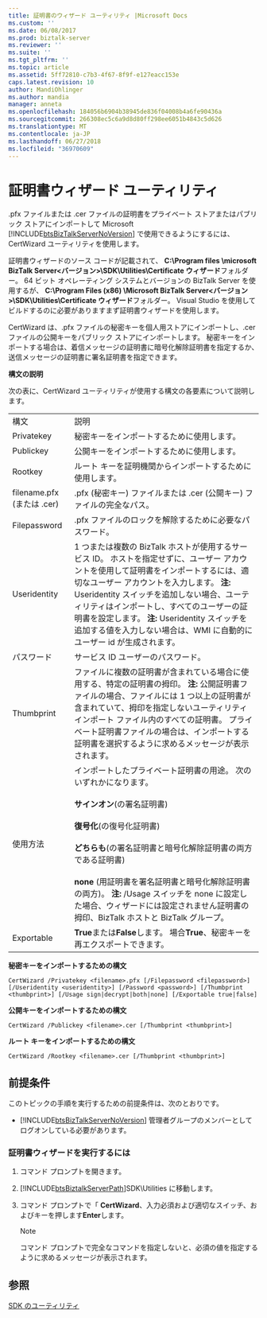 ```yaml
---
title: 証明書のウィザード ユーティリティ |Microsoft Docs
ms.custom: ''
ms.date: 06/08/2017
ms.prod: biztalk-server
ms.reviewer: ''
ms.suite: ''
ms.tgt_pltfrm: ''
ms.topic: article
ms.assetid: 5ff72810-c7b3-4f67-8f9f-e127eacc153e
caps.latest.revision: 10
author: MandiOhlinger
ms.author: mandia
manager: anneta
ms.openlocfilehash: 184056b6904b38945de836f04008b4a6fe90436a
ms.sourcegitcommit: 266308ec5c6a9d8d80ff298ee6051b4843c5d626
ms.translationtype: MT
ms.contentlocale: ja-JP
ms.lasthandoff: 06/27/2018
ms.locfileid: "36970609"
---
```

# <a name="certificate-wizard-utility"></a>証明書ウィザード ユーティリティ
.pfx ファイルまたは .cer ファイルの証明書をプライベート ストアまたはパブリック ストアにインポートして Microsoft [!INCLUDE[btsBizTalkServerNoVersion](../includes/btsbiztalkservernoversion-md.md)] で使用できるようにするには、CertWizard ユーティリティを使用します。  
  
 証明書ウィザードのソース コードが記載されて、 **C:\Program files \microsoft BizTalk Server\<バージョン\>\SDK\Utilities\Certificate ウィザード**フォルダー。 64 ビット オペレーティング システムとバージョンの BizTalk Server を使用するが、 **C:\Program Files (x86) \Microsoft BizTalk Server\<バージョン\>\SDK\Utilities\Certificate ウィザード**フォルダー。 Visual Studio を使用してビルドするのに必要がありますまず証明書ウィザードを使用します。  
  
 CertWizard は、.pfx ファイルの秘密キーを個人用ストアにインポートし、.cer ファイルの公開キーをパブリック ストアにインポートします。 秘密キーをインポートする場合は、着信メッセージの証明書に暗号化解除証明書を指定するか、送信メッセージの証明書に署名証明書を指定できます。  
  
 **構文の説明**  
  
 次の表に、CertWizard ユーティリティが使用する構文の各要素について説明します。  
  
|||  
|-|-|  
|構文|説明|  
|Privatekey|秘密キーをインポートするために使用します。|  
|Publickey|公開キーをインポートするために使用します。|  
|Rootkey|ルート キーを証明機関からインポートするために使用します。|  
|filename.pfx (または .cer)|.pfx (秘密キー) ファイルまたは .cer (公開キー) ファイルの完全なパス。|  
|Filepassword|.pfx ファイルのロックを解除するために必要なパスワード。|  
|Useridentity|1 つまたは複数の BizTalk ホストが使用するサービス ID。 ホストを指定せずに、ユーザー アカウントを使用して証明書をインポートするには、適切なユーザー アカウントを入力します。 **注:** Useridentity スイッチを追加しない場合、ユーティリティはインポートし、すべてのユーザーの証明書を設定します。 **注:** Useridentity スイッチを追加する値を入力しない場合は、WMI に自動的にユーザー id が生成されます。|  
|パスワード|サービス ID ユーザーのパスワード。|  
|Thumbprint|ファイルに複数の証明書が含まれている場合に使用する、特定の証明書の拇印。 **注:** 公開証明書ファイルの場合、ファイルには 1 つ以上の証明書が含まれていて、拇印を指定しないユーティリティ インポート ファイル内のすべての証明書。 プライベート証明書ファイルの場合は、インポートする証明書を選択するように求めるメッセージが表示されます。|  
|使用方法|インポートしたプライベート証明書の用途。 次のいずれかになります。<br /><br /> **サインオン**(の署名証明書)<br /><br /> **復号化**(の復号化証明書)<br /><br /> **どちらも**(の署名証明書と暗号化解除証明書の両方である証明書)<br /><br /> **none** (用証明書を署名証明書と暗号化解除証明書の両方)。 **注:** /Usage スイッチを none に設定した場合、ウィザードには設定されません証明書の拇印、BizTalk ホストと BizTalk グループ。|  
|Exportable|**True**または**False**します。 場合**True**、秘密キーを再エクスポートできます。|  
  
 **秘密キーをインポートするための構文**  
  
```  
CertWizard /Privatekey <filename>.pfx [/Filepassword <filepassword>] [/Useridentity <useridentity>] [/Password <password>] [/Thumbprint <thumbprint>] [/Usage sign|decrypt|both|none] [/Exportable true|false]  
```  
  
 **公開キーをインポートするための構文**  
  
```  
CertWizard /Publickey <filename>.cer [/Thumbprint <thumbprint>]  
```  
  
 **ルート キーをインポートするための構文**  
  
```  
CertWizard /Rootkey <filename>.cer [/Thumbprint <thumbprint>]  
```  
  
## <a name="prerequisites"></a>前提条件  
 このトピックの手順を実行するための前提条件は、次のとおりです。  
  
- [!INCLUDE[btsBizTalkServerNoVersion](../includes/btsbiztalkservernoversion-md.md)] 管理者グループのメンバーとしてログオンしている必要があります。  
  
### <a name="to-run-the-certificate-wizard"></a>証明書ウィザードを実行するには  
  
1. コマンド プロンプトを開きます。  
  
2. [!INCLUDE[btsBiztalkServerPath](../includes/btsbiztalkserverpath-md.md)]SDK\Utilities に移動します。  
  
3. コマンド プロンプトで「 **CertWizard**、入力必須および適切なスイッチ、およびキーを押します**Enter**します。  
  
   > [!NOTE]
   >  コマンド プロンプトで完全なコマンドを指定しないと、必須の値を指定するように求めるメッセージが表示されます。  
  
## <a name="see-also"></a>参照  
 [SDK のユーティリティ](../core/utilities-in-the-sdk.md)